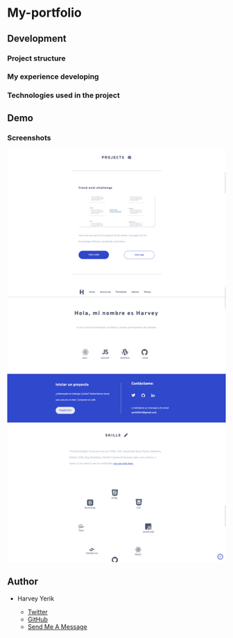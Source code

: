 # My-portfolio

## Development 
### Project structure


### My experience developing


### Technologies used in the project

## Demo 

### Screenshots

<img src="./screenshots/test-2.png" />
<img src="./screenshots/test-3.png" />
<img src="./screenshots/test-1.png" />

## Author

- Harvey Yerik

    - [Twitter](https://twitter.com/yerikhar)
    - [GitHub](https://github.com/YerikAH)
    - [Send Me A Message](https://yerikah.github.io/send-me-a-message/dist/)

